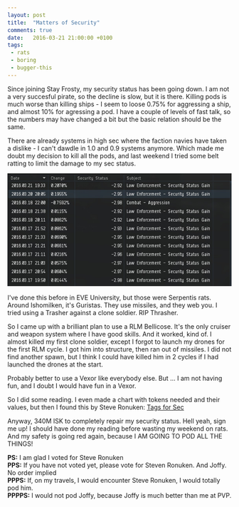 ```yaml
---
layout: post
title:  "Matters of Security"
comments: true
date:   2016-03-21 21:00:00 +0100
tags: 
 - rats
 - boring
 - bugger-this
---
```

Since joining Stay Frosty, my security status has been going down.   I am not a very succesful pirate,
so the decline is slow, but it is there.  Killing pods is much worse than killing ships - I seem
to loose 0.75% for aggressing a ship, and almost 10% for agressing a pod.  I have a couple of
levels of fast talk, so the numbers may have changed a bit but the basic relation should be the same.

There are already systems in high sec where the faction navies have taken a dislike - I can't dawdle
in 1.0 and 0.9 systems anymore.  Which made me doubt my decision to kill all the pods, and last
weekend I tried some belt ratting to limit the damage to my sec status.

![i rat things up and agress them down](/img/sec-status-shenigans.jpg "I rat things up and agress them down")

I've done this before in EVE University, but those were Serpentis rats.  Around Ishomilken, it's
Guristas.  They use missiles, and they web you. I tried using a Trasher against a clone soldier.
RIP Thrasher.

So I came up with a brilliant plan to use a RLM Bellicose.  It's the only cruiser and weapon system
where I have good skills.  And it worked, kind of.  I almost killed my first clone soldier, except
I forgot to launch my drones for the first RLM cycle.  I got him into structure, then ran out of
missiles. I did not find another spawn, but I think I could have killed him in 2 cycles if I had
launched the drones at the start.

Probably better to use a Vexor like everybody else.  But ... I am not having fun, and I doubt
I would have fun in a Vexor.

So I did some reading. I even made a chart with tokens needed and their values, but then
I found this by Steve Ronuken: [Tags for Sec](https://www.fuzzwork.co.uk/sectags/)

Anyway, 340M ISK to completely repair my security status.  Hell yeah, sign me up!
I should have done my reading before wasting my weekend on rats. 
And my safety is going red again, because I AM GOING TO POD ALL THE THINGS!

**PS:** I am glad I voted for Steve Ronuken<br/>
**PPS:** If you have not voted yet, please vote for Steven Ronuken.  And Joffy.  No order implied<br/>
**PPPS:** If, on my travels, I would encounter Steve Ronuken, I would totally pod him.<br/>
**PPPPS:** I would not pod Joffy, because Joffy is much better than me at PVP.<br/>

